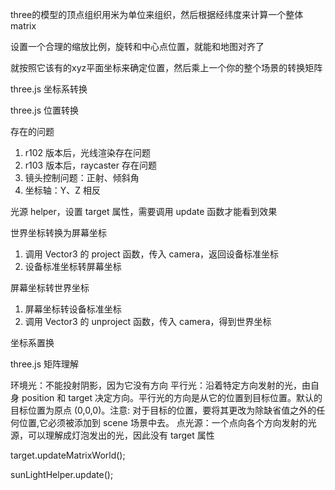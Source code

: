 three的模型的顶点组织用米为单位来组织，然后根据经纬度来计算一个整体matrix

设置一个合理的缩放比例，旋转和中心点位置，就能和地图对齐了

就按照它该有的xyz平面坐标来确定位置，然后乘上一个你的整个场景的转换矩阵

three.js 坐标系转换

three.js 位置转换

存在的问题
1. r102 版本后，光线渲染存在问题
2. r103 版本后，raycaster 存在问题
3. 镜头控制问题：正射、倾斜角
4. 坐标轴：Y、Z 相反

光源 helper，设置 target 属性，需要调用 update 函数才能看到效果

世界坐标转换为屏幕坐标
1. 调用 Vector3 的 project 函数，传入 camera，返回设备标准坐标
2. 设备标准坐标转屏幕坐标

屏幕坐标转世界坐标
1. 屏幕坐标转设备标准坐标
2. 调用 Vector3 的 unproject 函数，传入 camera，得到世界坐标

坐标系置换

three.js 矩阵理解

环境光：不能投射阴影，因为它没有方向
平行光：沿着特定方向发射的光，由自身 position 和 target 决定方向。平行光的方向是从它的位置到目标位置。默认的目标位置为原点 (0,0,0)。注意: 对于目标的位置，要将其更改为除缺省值之外的任何位置,它必须被添加到 scene 场景中去。
点光源：一个点向各个方向发射的光源，可以理解成灯泡发出的光，因此没有 target 属性

target.updateMatrixWorld();

sunLightHelper.update();